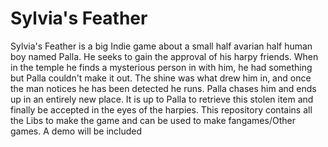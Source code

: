 # Sylvia's Feather
Sylvia's Feather is a big Indie game about a small half avarian half human boy named Palla. He seeks to gain the approval of his harpy friends. When in the temple he finds a mysterious person in with him, he had something but Palla couldn't make it out. The shine was what drew him in, and once the man notices he has been detected he runs. Palla chases him and ends up in an entirely new place. It is up to Palla to retrieve this stolen item and finally be accepted in the eyes of the harpies. 
This repository contains all the Libs to make the game and can be used to make fangames/Other games. A demo will be included
